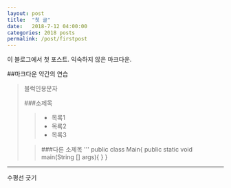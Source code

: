 ```yaml
---
layout: post
title:  "첫 글"
date:   2018-7-12 04:00:00
categories: 2018 posts
permalink: /post/firstpost
---
```


이 블로그에서 첫 포스트.
익숙하지 않은 마크다운.

##마크다운 약간의 연습
> 블럭인용문자
>
>###소제목
>>
>>- 목록1
>>- 목룍2
>>- 목록3
>>
>
>
>>###다른 소제목
>>'''
>>public class Main{
>>	public static void main(String [] args){
>>	}
>>}


------
수평선 긋기

